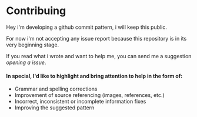# Contribuing
Hey i'm developing a github commit pattern, i will keep this public.

For now i'm not accepting any issue report because this repository is in its very beginning stage. 

If you read what i wrote and want to help me, you can send me a suggestion *opening a issue*.

#### In special, I'd like to highlight and bring attention to help in the form of:
  
  * Grammar and spelling corrections
  * Improvement of source referencing (images, references, etc.)
  * Incorrect, inconsistent or incomplete information fixes
  * Improving the suggested pattern
